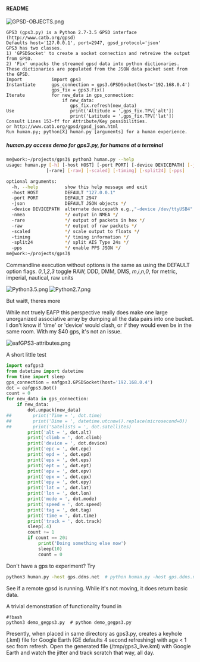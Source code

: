#### README #####
![GPSD-OBJECTS.png](http://i.imgur.com/jm1rYT8.png)
```
GPS3 (gps3.py) is a Python 2.7-3.5 GPSD interface (http://www.catb.org/gpsd)
Defaults host='127.0.0.1', port=2947, gpsd_protocol='json'
GPS3 has two classes.
1) 'GPSDSocket' to create a socket connection and retreive the output from GPSD.
2) 'Fix' unpacks the streamed gpsd data into python dictionaries.
These dictionaries are populated from the JSON data packet sent from the GPSD.
Import           import gps3
Instantiate      gps_connection = gps3.GPSDSocket(host='192.168.0.4')
                 gps_fix = gps3.Fix()
Iterate          for new_data in gps_connection:
                     if new_data:
                        gps_fix.refresh(new_data)
Use                     print('Altitude = ',gps_fix.TPV['alt'])
                        print('Latitude = ',gps_fix.TPV['lat'])
Consult Lines 153-ff for Attribute/Key possibilities.
or http://www.catb.org/gpsd/gpsd_json.html
Run human.py; python[X] human.py [arguments] for a human experience.

```

##### human.py access demo for gps3.py, for humans at a terminal #####
```bash
me@work:~/projects/gps3$ python3 human.py --help
usage: human.py [-h] [-host HOST] [-port PORT] [-device DEVICEPATH] [-json] [-nmea]
               [-rare] [-raw] [-scaled] [-timimg] [-split24] [-pps]

optional arguments:
  -h, --help          show this help message and exit
  -host HOST          DEFAULT "127.0.0.1"
  -port PORT          DEFAULT 2947
  -json               DEFAULT JSON objects */
  -device DEVICEPATH  alternate devicepath e.g.,"-device /dev/ttyUSB4"
  -nmea               */ output in NMEA */
  -rare               */ output of packets in hex */
  -raw                */ output of raw packets */
  -scaled             */ scale output to floats */
  -timimg             */ timing information */
  -split24            */ split AIS Type 24s */
  -pps                */ enable PPS JSON */
me@work:~/projects/gps3$
```
Commandline execution without options is the same as using the DEFAULT option flags.
*0*,*1*,*2*,*3* toggle RAW, DDD, DMM, DMS, *m*,*i*,*n*,*0*, for metric, imperial, nautical, raw units

![Python3.5.png](http://i.imgur.com/hG1cFq3.png)   ![Python2.7.png](http://i.imgur.com/gUoZfHd.png)

 But waitt, theres more

 While not truely EAFP this perspective really does make one large unorganized associative array by
 dumping all the data pairs into one bucket.  I don't know if 'time' or 'device' would clash, or if
 they would even be in the same room.  With my $40 gps, it's not an issue.

![eafGPS3-attributes.png](http://i.imgur.com/hXCh3aW.png)

A short little test
```python
import eafgps3
from datetime import datetime
from time import sleep
gps_connection = eafgps3.GPSDSocket(host='192.168.0.4')
dot = eafgps3.Dot()
count = 0
for new_data in gps_connection:
    if new_data:
        dot.unpack(new_data)
##        print('Time = ', dot.time)
##        print('Dime = ', datetime.utcnow().replace(microsecond=0))
##        print('Satelists = ', dot.satellites)
        print('alt = ', dot.alt)
        print('climb = ', dot.climb)
        print('device = ', dot.device)
        print('epc = ', dot.epc)
        print('epd = ', dot.epd)
        print('eps = ', dot.eps)
        print('ept = ', dot.ept)
        print('epv = ', dot.epv)
        print('epx = ', dot.epx)
        print('epy = ', dot.epy)
        print('lat = ', dot.lat)
        print('lon = ', dot.lon)
        print('mode = ', dot.mode)
        print('speed = ', dot.speed)
        print('tag = ', dot.tag)
        print('time = ', dot.time)
        print('track = ', dot.track)
        sleep(.4)
        count += 1
        if count == 20:
            print('Doing something else now')
            sleep(10)
            count = 0
```

Don't have a gps to experiment?   Try
```bash
python3 human.py -host gps.ddns.net  # python human.py -host gps.ddns.net
```
See if a remote gpsd is running.  While it's not moving, it does return basic data.

A trivial demonstration of functionality found in
```
#!bash
python3 demo_gegps3.py  # python demo_gegps3.py
```
Presently, when placed in same directory as gps3.py, creates a keyhole (.kml) file for Google Earth (GE defaults 4 second refreshing) with age < 1 sec from refresh.
Open the generated file (/tmp/gps3_live.kml) with Google Earth and watch the jitter and track scratch that way, all day.
